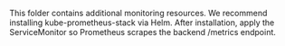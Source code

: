 This folder contains additional monitoring resources. We recommend installing kube-prometheus-stack via Helm.
After installation, apply the ServiceMonitor so Prometheus scrapes the backend /metrics endpoint.
